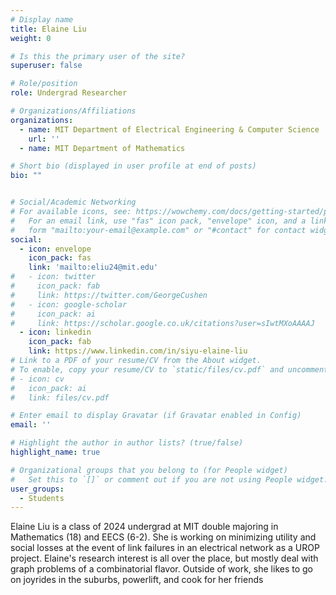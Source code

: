 ```yaml
---
# Display name
title: Elaine Liu
weight: 0

# Is this the primary user of the site?
superuser: false

# Role/position
role: Undergrad Researcher

# Organizations/Affiliations
organizations:
  - name: MIT Department of Electrical Engineering & Computer Science
    url: ''
  - name: MIT Department of Mathematics

# Short bio (displayed in user profile at end of posts)
bio: ""


# Social/Academic Networking
# For available icons, see: https://wowchemy.com/docs/getting-started/page-builder/#icons
#   For an email link, use "fas" icon pack, "envelope" icon, and a link in the
#   form "mailto:your-email@example.com" or "#contact" for contact widget.
social:
  - icon: envelope
    icon_pack: fas
    link: 'mailto:eliu24@mit.edu'
#   - icon: twitter
#     icon_pack: fab
#     link: https://twitter.com/GeorgeCushen
#   - icon: google-scholar
#     icon_pack: ai
#     link: https://scholar.google.co.uk/citations?user=sIwtMXoAAAAJ
  - icon: linkedin
    icon_pack: fab
    link: https://www.linkedin.com/in/siyu-elaine-liu
# Link to a PDF of your resume/CV from the About widget.
# To enable, copy your resume/CV to `static/files/cv.pdf` and uncomment the lines below.
# - icon: cv
#   icon_pack: ai
#   link: files/cv.pdf

# Enter email to display Gravatar (if Gravatar enabled in Config)
email: ''

# Highlight the author in author lists? (true/false)
highlight_name: true

# Organizational groups that you belong to (for People widget)
#   Set this to `[]` or comment out if you are not using People widget.
user_groups:
  - Students
---
```

Elaine Liu is a class of 2024 undergrad at MIT double majoring in Mathematics (18) and EECS (6-2). She is working on minimizing utility and social losses at the event of link failures in an electrical network as a UROP project. Elaine's research interest is all over the place, but mostly deal with graph problems of a combinatorial flavor. Outside of work, she likes to go on joyrides in the suburbs, powerlift, and cook for her friends